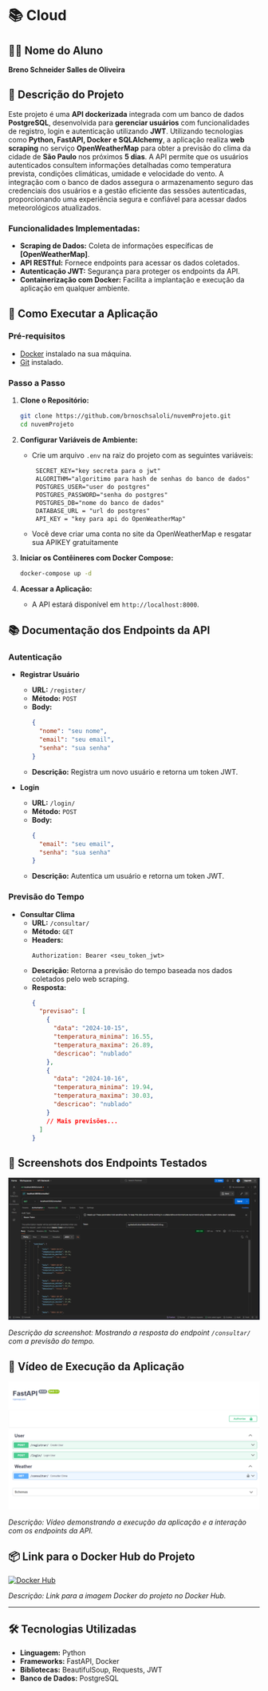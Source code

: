 # 📚 Cloud

## 👨‍🎓 Nome do Aluno
**Breno Schneider Salles de Oliveira**

## 📝 Descrição do Projeto
Este projeto é uma **API dockerizada** integrada com um banco de dados **PostgreSQL**, desenvolvida para **gerenciar usuários** com funcionalidades de registro, login e autenticação utilizando **JWT**. Utilizando tecnologias como **Python, FastAPI, Docker e SQLAlchemy**, a aplicação realiza **web scraping** no serviço **OpenWeatherMap** para obter a previsão do clima da cidade de **São Paulo** nos próximos **5 dias**. A API permite que os usuários autenticados consultem informações detalhadas como temperatura prevista, condições climáticas, umidade e velocidade do vento. A integração com o banco de dados assegura o armazenamento seguro das credenciais dos usuários e a gestão eficiente das sessões autenticadas, proporcionando uma experiência segura e confiável para acessar dados meteorológicos atualizados.

### **Funcionalidades Implementadas:**
- **Scraping de Dados:** Coleta de informações específicas de **[OpenWeatherMap]**.
- **API RESTful:** Fornece endpoints para acessar os dados coletados.
- **Autenticação JWT:** Segurança para proteger os endpoints da API.
- **Containerização com Docker:** Facilita a implantação e execução da aplicação em qualquer ambiente.

## 🚀 Como Executar a Aplicação

### **Pré-requisitos**
- [Docker](https://www.docker.com/get-started) instalado na sua máquina.
- [Git](https://git-scm.com/downloads) instalado.

### **Passo a Passo**

1. **Clone o Repositório:**
   ```bash
   git clone https://github.com/brnoschsaloli/nuvemProjeto.git
   cd nuvemProjeto
   ```

2. **Configurar Variáveis de Ambiente:**
   - Crie um arquivo `.env` na raiz do projeto com as seguintes variáveis:
     ```env
      SECRET_KEY="key secreta para o jwt"
      ALGORITHM="algoritimo para hash de senhas do banco de dados"
      POSTGRES_USER="user do postgres"
      POSTGRES_PASSWORD="senha do postgres"
      POSTGRES_DB="nome do banco de dados"
      DATABASE_URL = "url do postgres"
      API_KEY = "key para api do OpenWeatherMap"
     ```
    - Você deve criar uma conta no site da OpenWeatherMap e resgatar sua APIKEY gratuitamente

3. **Iniciar os Contêineres com Docker Compose:**
   ```bash
   docker-compose up -d
   ```

4. **Acessar a Aplicação:**
   - A API estará disponível em `http://localhost:8000`.

## 📚 Documentação dos Endpoints da API

### **Autenticação**
- **Registrar Usuário**
  - **URL:** `/register/`
  - **Método:** `POST`
  - **Body:**
    ```json
    {
      "nome": "seu nome",
      "email": "seu email",
      "senha": "sua senha"
    }
    ```
  - **Descrição:** Registra um novo usuário e retorna um token JWT.

- **Login**
  - **URL:** `/login/`
  - **Método:** `POST`
  - **Body:**
    ```json
    {
      "email": "seu email",
      "senha": "sua senha"
    }
    ```
  - **Descrição:** Autentica um usuário e retorna um token JWT.

### **Previsão do Tempo**
- **Consultar Clima**
  - **URL:** `/consultar/`
  - **Método:** `GET`
  - **Headers:**
    ```
    Authorization: Bearer <seu_token_jwt>
    ```
  - **Descrição:** Retorna a previsão do tempo baseada nos dados coletados pelo web scraping.
  - **Resposta:**
    ```json
    {
      "previsao": [
        {
          "data": "2024-10-15",
          "temperatura_minima": 16.55,
          "temperatura_maxima": 26.89,
          "descricao": "nublado"
        },
        {
          "data": "2024-10-16",
          "temperatura_minima": 19.94,
          "temperatura_maxima": 30.03,
          "descricao": "nublado"
        }
        // Mais previsões...
      ]
    }
    ```

## 📸 Screenshots dos Endpoints Testados
![Exemplo de Uso do Endpoint Consultar Clima](./screenshots/consulta_clima.png)

*Descrição da screenshot: Mostrando a resposta do endpoint `/consultar/` com a previsão do tempo.*

## 🎥 Vídeo de Execução da Aplicação
[![Assista ao Vídeo](./screenshots/video_thumbnail.png)](https://youtu.be/seu_video_link)

*Descrição: Vídeo demonstrando a execução da aplicação e a interação com os endpoints da API.*

## 📦 Link para o Docker Hub do Projeto
[![Docker Hub](https://img.shields.io/badge/Docker_Hub-Repository-blue)](https://hub.docker.com/r/seu_usuario/seu_repositorio)

*Descrição: Link para a imagem Docker do projeto no Docker Hub.*

---

## 🛠 Tecnologias Utilizadas
- **Linguagem:** Python
- **Frameworks:** FastAPI, Docker
- **Bibliotecas:** BeautifulSoup, Requests, JWT
- **Banco de Dados:** PostgreSQL